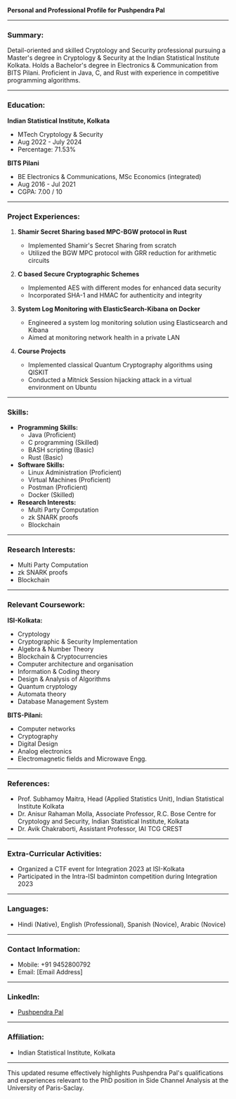 **Personal and Professional Profile for Pushpendra Pal**

---

### **Summary:**
Detail-oriented and skilled Cryptology and Security professional pursuing a Master's degree in Cryptology & Security at the Indian Statistical Institute Kolkata. Holds a Bachelor's degree in Electronics & Communication from BITS Pilani. Proficient in Java, C, and Rust with experience in competitive programming algorithms.

---

### **Education:**

**Indian Statistical Institute, Kolkata**
- MTech Cryptology & Security
- Aug 2022 - July 2024
- Percentage: 71.53%

**BITS Pilani**
- BE Electronics & Communications, MSc Economics (integrated)
- Aug 2016 - Jul 2021
- CGPA: 7.00 / 10

---

### **Project Experiences:**

1. **Shamir Secret Sharing based MPC-BGW protocol in Rust**
   - Implemented Shamir's Secret Sharing from scratch
   - Utilized the BGW MPC protocol with GRR reduction for arithmetic circuits

2. **C based Secure Cryptographic Schemes**
   - Implemented AES with different modes for enhanced data security
   - Incorporated SHA-1 and HMAC for authenticity and integrity

3. **System Log Monitoring with ElasticSearch-Kibana on Docker**
   - Engineered a system log monitoring solution using Elasticsearch and Kibana
   - Aimed at monitoring network health in a private LAN

4. **Course Projects**
   - Implemented classical Quantum Cryptography algorithms using QISKIT
   - Conducted a Mitnick Session hijacking attack in a virtual environment on Ubuntu

---

### **Skills:**
- **Programming Skills:**
  - Java (Proficient)
  - C programming (Skilled)
  - BASH scripting (Basic)
  - Rust (Basic)
- **Software Skills:**
  - Linux Administration (Proficient)
  - Virtual Machines (Proficient)
  - Postman (Proficient)
  - Docker (Skilled)
- **Research Interests:**
  - Multi Party Computation
  - zk SNARK proofs
  - Blockchain

---

### **Research Interests:**
- Multi Party Computation
- zk SNARK proofs
- Blockchain

---

### **Relevant Coursework:**

**ISI-Kolkata:**
- Cryptology
- Cryptographic & Security Implementation
- Algebra & Number Theory
- Blockchain & Cryptocurrencies
- Computer architecture and organisation
- Information & Coding theory
- Design & Analysis of Algorithms
- Quantum cryptology
- Automata theory
- Database Management System

**BITS-Pilani:**
- Computer networks
- Cryptography
- Digital Design
- Analog electronics
- Electromagnetic fields and Microwave Engg.

---

### **References:**
- Prof. Subhamoy Maitra, Head (Applied Statistics Unit), Indian Statistical Institute Kolkata
- Dr. Anisur Rahaman Molla, Associate Professor, R.C. Bose Centre for Cryptology and Security, Indian Statistical Institute, Kolkata
- Dr. Avik Chakraborti, Assistant Professor, IAI TCG CREST

---

### **Extra-Curricular Activities:**

- Organized a CTF event for Integration 2023 at ISI-Kolkata
- Participated in the Intra-ISI badminton competition during Integration 2023

---

### **Languages:**
- Hindi (Native), English (Professional), Spanish (Novice), Arabic (Novice)

---

### **Contact Information:**
- Mobile: +91 9452800792
- Email: [Email Address]

---

### **LinkedIn:**
- [Pushpendra Pal](https://www.linkedin.com/in/pushpendra-pal-14ab21186/)

---

### **Affiliation:**
- Indian Statistical Institute, Kolkata

---

This updated resume effectively highlights Pushpendra Pal's qualifications and experiences relevant to the PhD position in Side Channel Analysis at the University of Paris-Saclay.

